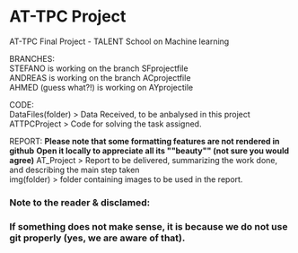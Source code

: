 # AT-TPC Project  

AT-TPC Final Project - TALENT School on Machine learning  

BRANCHES:  
STEFANO is working on the branch SFprojectfile  
ANDREAS is working on the branch ACprojectfile  
AHMED (guess what?!) is working on AYprojectile  

CODE:  
DataFiles(folder) > Data Received, to be anbalysed in this project  
ATTPCProject > Code for solving the task assigned.  

REPORT:   **Please note that some formatting features are not rendered in github**
          **Open it locally to appreciate all its ""beauty"" (not sure you would agree)**
AT_Project > Report to be delivered, summarizing the work done, and describing the main step taken  
img(folder) > folder containing images to be used in the report.  


### Note to the reader & disclamed:  
### If something does not make sense, it is because we do not use git properly (yes, we are aware of that).  
